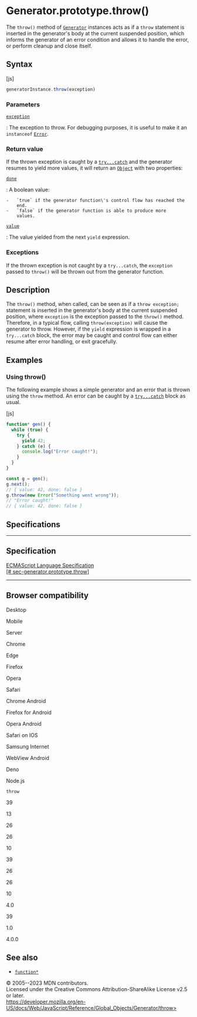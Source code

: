 Generator.prototype.throw()
===========================

 
The `throw()` method of [`Generator`](../generator) instances acts as if
a `throw` statement is inserted in the generator\'s body at the current
suspended position, which informs the generator of an error condition
and allows it to handle the error, or perform cleanup and close itself.


 
Syntax
------

 
 
 
[js]


```js
generatorInstance.throw(exception)
```




 
### Parameters

 

[`exception`](#exception)

:   The exception to throw. For debugging purposes, it is useful to make
    it an `instanceof` [`Error`](../error).



 
### Return value 

 
If the thrown exception is caught by a
[`try...catch`](../../statements/try...catch) and the generator resumes
to yield more values, it will return an [`Object`](../object) with two
properties:

[`done`](#done)

:   A boolean value:

    -   `true` if the generator function\'s control flow has reached the
        end.
    -   `false` if the generator function is able to produce more
        values.

[`value`](#value)

:   The value yielded from the next `yield` expression.



 
### Exceptions

 
If the thrown exception is not caught by a `try...catch`, the
`exception` passed to `throw()` will be thrown out from the generator
function.



 
Description
-----------

 
The `throw()` method, when called, can be seen as if a
`throw exception;` statement is inserted in the generator\'s body at the
current suspended position, where `exception` is the exception passed to
the `throw()` method. Therefore, in a typical flow, calling
`throw(exception)` will cause the generator to throw. However, if the
`yield` expression is wrapped in a `try...catch` block, the error may be
caught and control flow can either resume after error handling, or exit
gracefully.



 
Examples
--------


 
### Using throw() 

 
The following example shows a simple generator and an error that is
thrown using the `throw` method. An error can be caught by a
[`try...catch`](../../statements/try...catch) block as usual.

 
 
[js]


```js
function* gen() {
  while (true) {
    try {
      yield 42;
    } catch (e) {
      console.log("Error caught!");
    }
  }
}

const g = gen();
g.next();
// { value: 42, done: false }
g.throw(new Error("Something went wrong"));
// "Error caught!"
// { value: 42, done: false }
```




Specifications
--------------

 
  -------------------------------------------------------------------------------------------------------------------------------------------
  Specification
  -------------------------------------------------------------------------------------------------------------------------------------------
  [ECMAScript Language Specification\
  [\#
  sec-generator.prototype.throw]](https://tc39.es/ecma262/multipage/control-abstraction-objects.html#sec-generator.prototype.throw)

  -------------------------------------------------------------------------------------------------------------------------------------------


Browser compatibility 
---------------------

 


Desktop

Mobile

Server

Chrome

Edge

Firefox

Opera

Safari

Chrome Android

Firefox for Android

Opera Android

Safari on IOS

Samsung Internet

WebView Android

Deno

Node.js

`throw`

39

13

26

26

10

39

26

26

10

4.0

39

1.0

4.0.0

 
See also 
--------

 
-   [`function*`](../../statements/function*)



 
© 2005--2023 MDN contributors.\
Licensed under the Creative Commons Attribution-ShareAlike License v2.5
or later.\
https://developer.mozilla.org/en-US/docs/Web/JavaScript/Reference/Global_Objects/Generator/throw>

